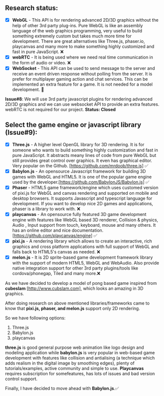 ## Research status:  

- [x] **WebGL** - This API is for rendering advanced 2D/3D graphics without the help of other 3rd party plug-ins. Pure WebGL is like an assembly language of the web graphics programming, very useful to build something extremely custom but takes much more time for development. There are great alternatives like Three.js, phaser.io, playcanvas and many more to make something highly customized and fast in pure JavaScript. :x: 
- [x] **webRTC** - It is being used where we need real time communication in the form of audio or video. :x:
- [x] **WebSocket** - This API can be used to send message to the server and receive an event driven response without polling from the server. It is prefer for multiplayer gaming action and chat services. This can be implemented an extra feature for a game. It is not needed for a model development. :thought_balloon:

**Issue#8**: We will use 3rd party javascript plugins for rendering advanced 2D/3D graphics and we can use websocket API to provide an extra features. webRTC is not required for our project. **Status: Closed**

## **Select the game engine or javascript library (Issue#9):**

- [x] **Three.js** - A higher level OpenGL library for 3D rendering. It is for someone who wants to build something highly customization and fast in pure JavaScript. It abstracts meany lines of code from pure WebGL but still provides great control over graphics. It even has graphical editor. Very popular on the Github. [https://github.com/mrdoob/three.js] :white_check_mark:
- [x] **Babylon.js** - An opensource Javascript framework for building 3D games with WebGL and HTML5. It is one of the popular game engine used by the developer.[https://github.com/BabylonJS/Babylon.js] :white_check_mark:
- [x] **Phaser** - HTML5 game framework/engine which uses customed version of pixi.js for WebGL and canvas rendering and supported on mobile and desktop browsers. It supports Javascript and typescript language for development. If you want to develop nice 2D games and applications, phaser is a library to work with. :x:
- [x] **playcanvas** - An opensource fully featured 3D game development engine with features like WebGL based 3D renderer, Collision & physics, Audio , Input support from touch, keyboard, mouse and many others. It has an online editor and nice documentation.[https://github.com/playcanvas/engine] :white_check_mark:
- [x] **pixi.js** - A rendering library which allows to create an interactive, rich  graphics and cross platform applications with full support of WebGL and falls back to HTML5's canvas as needed. :x:
- [x] **melon.js** - It is 2D sprite-based game development framework library with the support of modern HTML5, WebGL and WebAudio. Also provide native integration support for other 3rd party plugins/tools like cordova/phonegap, Tiled and many more.:x:

As we have decided to develop a model of pong based game inspired from **cubeslam** [http://www.cubslam.com], which looks an amazing in 3D graphics.   
  
After doing research on above mentioned libraries/frameworks came to know that **pixi.js, phaser, and melon.js** support only 2D rendering.  

So we have following options:  
1. Three.js  
2. Babylon.js  
3. playcanvas  

**three.js** is good general purpose web animation like logo design and modeling application while **babylon.js** is very popular in web-based game development with features like collision and antialising (a technique which adds realism in the digital image by smoothing edges), plenty of tutorials/examples, active community and simple to use. **Playcanvas** requires subscription for somefeatures, has lots of issues and bad version control support.  

Finally, I have decided to move ahead with **Babylon.js**.✅


